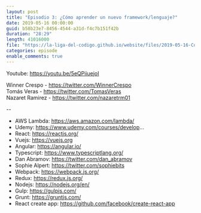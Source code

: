 ```yaml
---
layout: post
title: "Episodio 3: ¿Cómo aprender un nuevo framework/lenguaje?"
date: 2019-05-16 00:00:00
guid: b58b23e7-8456-4544-a31d-f4c7b151f42b
duration: "28:29"
length: 41016000
file: "https://la-liga-del-codigo.github.io/website/files/2019-05-16-Como-aprender-un-nuevo-framework-lenguaje.mp3"
categories: episode
enable_comments: true
---
```


Youtube: https://youtu.be/5eQPiiuejoI

Winner Crespo - https://twitter.com/WinnerCrespo
<br/>Tomás Veras - https://twitter.com/TomasVeras
<br/>Nazaret Ramirez - https://twitter.com/nazaretrm01

--
- AWS Lambda: https://aws.amazon.com/lambda/
- Udemy: https://www.udemy.com/courses/develop...
- React: https://reactjs.org/
- Vuejs: https://vuejs.org
- Angular: https://angular.io/
- Typescript: https://www.typescriptlang.org/
- Dan Abramov: https://twitter.com/dan_abramov
- Sophie Alpert: https://twitter.com/sophiebits
- Webpack: https://webpack.js.org/
- Redux: https://redux.js.org/
- Nodejs: https://nodejs.org/en/
- Gulp: https://gulpjs.com/
- Grunt: https://gruntjs.com/
- React create app: https://github.com/facebook/create-react-app
